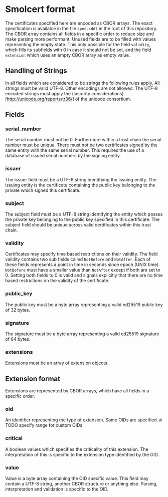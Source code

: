 # Smolcert format

The certificates specified here are encoded as CBOR arrays. The exact specification is available in
the file `spec.cddl` in the root of this repository. The CBOR array contains all fields in a specific
order to reduce size and make parsing more performant. Unused fields are to be filled with values 
representing the empty state. This only possible for the field `validity`, which fills its subfields
with 0 in case it should not be set, and the field `extension` which uses an empty CBOR array as empty
value.

## Handling of Strings

In all fields which are considered to be strings the following rules apply. All strings must be
valid UTF-8. Other encodings are not allowed. The UTF-8 encoded strings must apply the (security 
considerations)[http://unicode.org/reports/tr36/] of the unicode consortium.

## Fields

### serial_number

The serial number must not be 0. Furthermore within a trust chain the serial number must be unique.
There must not be two certificates signed by the same entity with the same serial number. This requires
the use of a database of issued serial numbers by the signing entity.

### issuer

The issuer field must be a UTF-8 string identifying the issuing entity. The issuing entity is the
certificate containing the public key belonging to the private which signed this certificate.

### subject

The subject field must be a UTF-8 string identifying the entity which posses the private key belonging
to the public key specified in this certificate. The subject field should be unique across valid 
certificates within this trust chain.

### validity

Certificates may specify time based restrictions on their validity. The field validity contains
two sub fields called `NotBefore` and `NotAfter`. Each of these fields represents a point in time
in seconds since epoch (UNIX time). `NotBefore` must have a smaller value than `NotAfter` except if
both are set to 0.
Setting both fields to 0 is valid and signals explicitly that there are no time based restrictions
on the validity of the certificate.

### public_key

The public key must be a byte array representing a valid ed25519 public key of 32 bytes.

### signature

The signature must be a byte array representing a valid ed25519 signature of 64 bytes.

### extensions

Extensions must be an array of extension objects.

## Extension format

Extensions are represented by CBOR arrays, which have all fields in a specific order.

### oid

An identifier representing the type of extension. Some OIDs are specified. # TODO specify range for custom OIDs

### critical

A boolean values which specifies the criticality of this extension. The interpretation of this is specific
to the extension type identified by the OID.

### value

Value is a byte array containing the OID specific value. This field may contain a UTF-8 string, another
CBOR structure or anything else. Parsing, interpretation and validation is specific to the OID.
